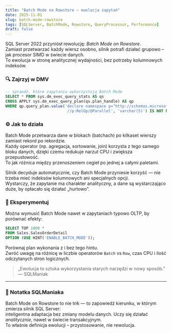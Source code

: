 ```yaml
---
title: "Batch Mode na Rowstore – ewolucja zapytań"
date: 2025-11-01
slug: batch-mode-rowstore
tags: [SQLServer, BatchMode, Rowstore, QueryProcessor, Performance]
draft: false
---
```


SQL Server 2022 przyniósł rewolucję: *Batch Mode on Rowstore*.  
Zamiast przetwarzać każdy wiersz osobno, silnik potrafi działać grupowo – jak procesor SIMD w świecie danych.  
To ewolucja w stronę analitycznej wydajności, bez potrzeby kolumnowych indeksów.

### 🔍 Zajrzyj w DMV
```sql
-- sprawdź, które zapytania wykorzystują Batch Mode
SELECT * FROM sys.dm_exec_query_stats AS qs
CROSS APPLY sys.dm_exec_query_plan(qs.plan_handle) AS qp
WHERE qp.query_plan.value('declare namespace p="http://schemas.microsoft.com/sqlserver/2004/07/showplan"; 
                           //p:RelOp/@Parallel', 'varchar(5)') IS NOT NULL;
```

### ⚙️ Jak to działa
Batch Mode przetwarza dane w blokach (batchach) po kilkaset wierszy zamiast rekord po rekordzie.  
Każdy operator (np. agregacja, sortowanie, join) korzysta z tego samego bloku danych, dzięki czemu redukuje narzut CPU i zwiększa przepustowość.  
To jak różnica między przenoszeniem cegieł po jednej a całymi paletami.

Silnik decyduje automatycznie, czy Batch Mode przyniesie korzyść — nie trzeba mieć indeksów kolumnowych ani specjalnych opcji.  
Wystarczy, że zapytanie ma charakter analityczny, a dane są wystarczająco duże, by opłacało się działać „hurtowo”.

### 🧠 Eksperymentuj
Można wymusić Batch Mode nawet w zapytaniach typowo OLTP, by porównać efekty:

```sql
SELECT TOP 1000 *
FROM Sales.SalesOrderDetail
OPTION (USE HINT('ENABLE_BATCH_MODE'));
```

Porównaj plan wykonania z i bez tego hintu.  
Zwróć uwagę na różnicę w liczbie operatorów `Batch` vs `Row`, czas CPU i ilość odczytanych stron logicznych.

> „Ewolucja to sztuka wykorzystania starych narzędzi w nowy sposób.” — SQLManiak

---

### 🧩 Notatka SQLManiaka
Batch Mode on Rowstore to nie trik — to zapowiedź kierunku, w którym zmierza silnik SQL Server:  
inteligentna adaptacja bez zmiany modelu danych. Uczy się działać *analitycznie*, nawet w świecie transakcyjnym.  
To właśnie definicja ewolucji – przystosowanie, nie rewolucja.
